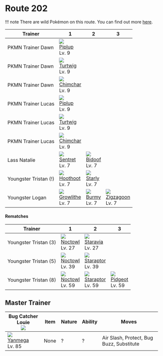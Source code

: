 # Route 202

!!! note
    There are wild Pokémon on this route. You can find out more [here](../../wild_pokemon/route_202/).


Trainer               | 1                                | 2                             | 3
---                   | ---                              | ---                           | ---
PKMN Trainer Dawn     | ![][393]<br>[Piplup]<br>Lv. 9    | &nbsp;                        | &nbsp;
PKMN Trainer Dawn     | ![][387]<br>[Turtwig]<br>Lv. 9   | &nbsp;                        | &nbsp;
PKMN Trainer Dawn     | ![][390]<br>[Chimchar]<br>Lv. 9  | &nbsp;                        | &nbsp;
PKMN Trainer Lucas    | ![][393]<br>[Piplup]<br>Lv. 9    | &nbsp;                        | &nbsp;
PKMN Trainer Lucas    | ![][387]<br>[Turtwig]<br>Lv. 9   | &nbsp;                        | &nbsp;
PKMN Trainer Lucas    | ![][390]<br>[Chimchar]<br>Lv. 9  | &nbsp;                        | &nbsp;
Lass Natalie          | ![][161]<br>[Sentret]<br>Lv. 7   | ![][399]<br>[Bidoof]<br>Lv. 7 | &nbsp;
Youngster Tristan (!) | ![][163]<br>[Hoothoot]<br>Lv. 7  | ![][396]<br>[Starly]<br>Lv. 7 | &nbsp;
Youngster Logan       | ![][058]<br>[Growlithe]<br>Lv. 7 | ![][412]<br>[Burmy]<br>Lv. 7  | ![][263]<br>[Zigzagoon]<br>Lv. 7

#### Rematches

Trainer               | 1                               | 2                                 | 3
---                   | ---                             | ---                               | ---
Youngster Tristan (3) | ![][164]<br>[Noctowl]<br>Lv. 27 | ![][397]<br>[Staravia]<br>Lv. 27  | &nbsp;
Youngster Tristan (5) | ![][164]<br>[Noctowl]<br>Lv. 39 | ![][398]<br>[Staraptor]<br>Lv. 39 | &nbsp;
Youngster Tristan (8) | ![][164]<br>[Noctowl]<br>Lv. 59 | ![][398]<br>[Staraptor]<br>Lv. 59 | ![][018]<br>[Pidgeot]<br>Lv. 59

## Master Trainer

Bug Catcher Louie<br>![][bug_catcher] | Item | Nature | Ability | Moves
---                                   | ---  | ---    | ---     | ---
![][469]<br>[Yanmega]<br>Lv. 85       | None | ?      | ?       | Air Slash, Protect, Bug Buzz, Substitute

[Pidgeot]: ../../pokemon_changes/018/
[Growlithe]: ../../pokemon_changes/058/
[Sentret]: ../../pokemon_changes/161/
[Hoothoot]: ../../pokemon_changes/163/
[Noctowl]: ../../pokemon_changes/164/
[Zigzagoon]: ../../pokemon_changes/263/
[Turtwig]: ../../pokemon_changes/387/
[Chimchar]: ../../pokemon_changes/390/
[Piplup]: ../../pokemon_changes/393/
[Starly]: ../../pokemon_changes/396/
[Staravia]: ../../pokemon_changes/397/
[Staraptor]: ../../pokemon_changes/398/
[Bidoof]: ../../pokemon_changes/399/
[Burmy]: ../../pokemon_changes/412/
[Yanmega]: ../../pokemon_changes/469/
[018]: ../img/pokemon/018.png
[058]: ../img/pokemon/058.png
[161]: ../img/pokemon/161.png
[163]: ../img/pokemon/163.png
[164]: ../img/pokemon/164.png
[263]: ../img/pokemon/263.png
[387]: ../img/pokemon/387.png
[390]: ../img/pokemon/390.png
[393]: ../img/pokemon/393.png
[396]: ../img/pokemon/396.png
[397]: ../img/pokemon/397.png
[398]: ../img/pokemon/398.png
[399]: ../img/pokemon/399.png
[412]: ../img/pokemon/412.png
[469]: ../img/pokemon/469.png
[bug_catcher]: ../img/trainer/bug_catcher.png
